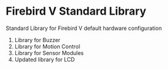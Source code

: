 # Firebird V Standard Library
Standard Library for Firebird V default hardware configuration
1) Library for Buzzer
2) Library for Motion Control
3) Library for Sensor Modules
4) Updated library for LCD
